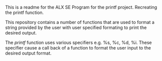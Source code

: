 This is a readme for the ALX SE Program for the printf project. Recreating the printf function.

This repository contains a number of functions that are used to format a string provided by the user with user specified formating to print the desired output. 

The _printf_ function uses various specifiers e.g. %s, %c, %d, %i.
These specifier cause a call back of a function to format the user input to the desired output format.
